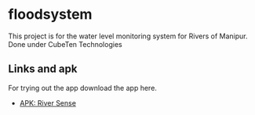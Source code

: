 # floodsystem

This project is for the water level monitoring system for Rivers of Manipur.
Done under CubeTen Technologies

## Links and apk

For trying out the app download the app here.
- [APK: River Sense](https://drive.google.com/file/d/1VCQN7AsNMPsUV-tJ27R9SldWdrtBi9VD/view?usp=sharing)

